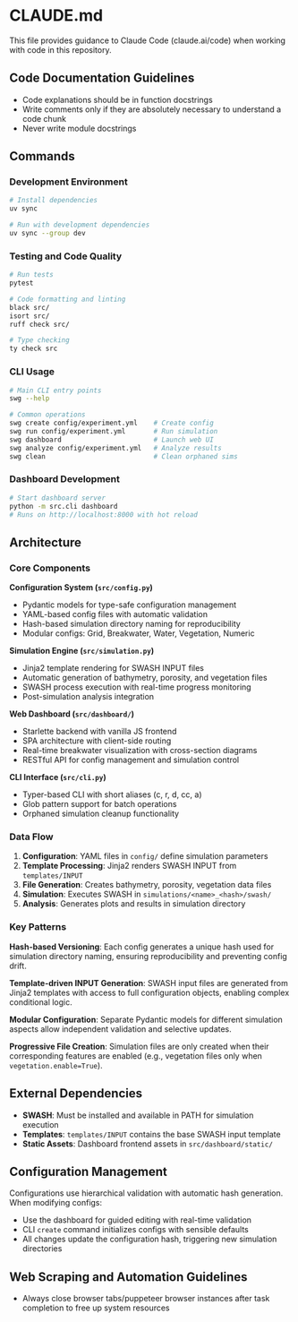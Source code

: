 # CLAUDE.md

This file provides guidance to Claude Code (claude.ai/code) when working with code in this repository.

## Code Documentation Guidelines
- Code explanations should be in function docstrings
- Write comments only if they are absolutely necessary to understand a code chunk
- Never write module docstrings

## Commands

### Development Environment
```bash
# Install dependencies
uv sync

# Run with development dependencies
uv sync --group dev
```

### Testing and Code Quality
```bash
# Run tests
pytest

# Code formatting and linting
black src/
isort src/
ruff check src/

# Type checking
ty check src
```

### CLI Usage
```bash
# Main CLI entry points
swg --help

# Common operations
swg create config/experiment.yml    # Create config
swg run config/experiment.yml       # Run simulation
swg dashboard                       # Launch web UI
swg analyze config/experiment.yml   # Analyze results
swg clean                           # Clean orphaned sims
```

### Dashboard Development
```bash
# Start dashboard server
python -m src.cli dashboard
# Runs on http://localhost:8000 with hot reload
```

## Architecture

### Core Components

**Configuration System (`src/config.py`)**
- Pydantic models for type-safe configuration management
- YAML-based config files with automatic validation
- Hash-based simulation directory naming for reproducibility
- Modular configs: Grid, Breakwater, Water, Vegetation, Numeric

**Simulation Engine (`src/simulation.py`)**
- Jinja2 template rendering for SWASH INPUT files
- Automatic generation of bathymetry, porosity, and vegetation files
- SWASH process execution with real-time progress monitoring
- Post-simulation analysis integration

**Web Dashboard (`src/dashboard/`)**
- Starlette backend with vanilla JS frontend
- SPA architecture with client-side routing
- Real-time breakwater visualization with cross-section diagrams
- RESTful API for config management and simulation control

**CLI Interface (`src/cli.py`)**
- Typer-based CLI with short aliases (c, r, d, cc, a)
- Glob pattern support for batch operations
- Orphaned simulation cleanup functionality

### Data Flow

1. **Configuration**: YAML files in `config/` define simulation parameters
2. **Template Processing**: Jinja2 renders SWASH INPUT from `templates/INPUT`
3. **File Generation**: Creates bathymetry, porosity, vegetation data files
4. **Simulation**: Executes SWASH in `simulations/<name>_<hash>/swash/`
5. **Analysis**: Generates plots and results in simulation directory

### Key Patterns

**Hash-based Versioning**: Each config generates a unique hash used for simulation directory naming, ensuring reproducibility and preventing config drift.

**Template-driven INPUT Generation**: SWASH input files are generated from Jinja2 templates with access to full configuration objects, enabling complex conditional logic.

**Modular Configuration**: Separate Pydantic models for different simulation aspects allow independent validation and selective updates.

**Progressive File Creation**: Simulation files are only created when their corresponding features are enabled (e.g., vegetation files only when `vegetation.enable=True`).

## External Dependencies

- **SWASH**: Must be installed and available in PATH for simulation execution
- **Templates**: `templates/INPUT` contains the base SWASH input template
- **Static Assets**: Dashboard frontend assets in `src/dashboard/static/`

## Configuration Management

Configurations use hierarchical validation with automatic hash generation. When modifying configs:
- Use the dashboard for guided editing with real-time validation
- CLI `create` command initializes configs with sensible defaults
- All changes update the configuration hash, triggering new simulation directories

## Web Scraping and Automation Guidelines
- Always close browser tabs/puppeteer browser instances after task completion to free up system resources
